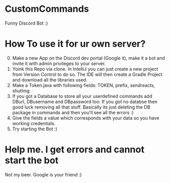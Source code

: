 # CustomCommands
Funny Discord Bot :)

# How To use it for ur own server?
0. Make a new App on the Discord dev portal (Google it), make it a bot and invite it with admin privileges to your server.
1. Yoink this Repo via clone. In IntelliJ you can just create a new project from Version Control to do so. The IDE will then create a Gradle Project and download all the libraries used.
2. Make a Token.java with following fields: TOKEN, prefix, sendreacts, shutImg.
3. If you got a Database to store all your userdefined commands add DBurl, DBusername and DBpassword too. If you got no databse then good luck removing all that stuff. Basically its just deleting the DB package in commands and then you'll see all the errors :)
4. Give the fields a value which corresponds with your data so you have working credentials.
5. Try starting the Bot :)

# Help me. I get errors and cannot start the bot
Not my beer. Google is your friend :)
    
